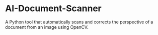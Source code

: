 # AI-Document-Scanner
A Python tool that automatically scans and corrects the perspective of a document from an image using OpenCV.
